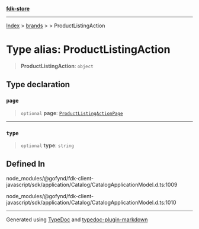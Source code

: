 [**fdk-store**](../../../README.md)
***

[Index](../../../API.md) > [brands](../../README.md) > [<internal>](../README.md) > ProductListingAction

# Type alias: ProductListingAction

> **ProductListingAction**: `object`

## Type declaration

### `page`

> `optional` **page**: [`ProductListingActionPage`](type-alias.ProductListingActionPage.md)

***

### `type`

> `optional` **type**: `string`

## Defined In

node\_modules/@gofynd/fdk-client-javascript/sdk/application/Catalog/CatalogApplicationModel.d.ts:1009

node\_modules/@gofynd/fdk-client-javascript/sdk/application/Catalog/CatalogApplicationModel.d.ts:1010

***
Generated using [TypeDoc](https://typedoc.org/) and [typedoc-plugin-markdown](https://www.npmjs.com/package/typedoc-plugin-markdown)

